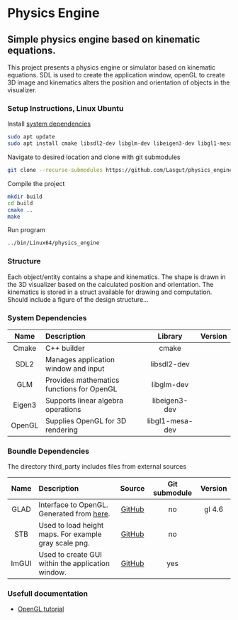 # Physics Engine

## Simple physics engine based on kinematic equations.
This project presents a physics engine or simulator based on kinematic equations. SDL is used to create the application window, openGL to create 3D image and kinematics alters the position and orientation of objects in the visualizer.

### Setup Instructions, Linux Ubuntu
Install [system dependencies](#system-dependencies)
```bash
sudo apt update
sudo apt install cmake libsdl2-dev libglm-dev libeigen3-dev libgl1-mesa-dev
```
Navigate to desired location and clone with git submodules
```bash
git clone --recurse-submodules https://github.com/Lasgut/physics_engine.git
```
Compile the project
```bash
mkdir build
cd build
cmake ..
make
```
Run program
```bash
../bin/Linux64/physics_engine
```

### Structure
Each object/entity contains a shape and kinematics. The shape is drawn in the 3D visualizer based on the calculated position and orientation. The kinematics is stored in a struct available for drawing and computation. 
Should include a figure of the design structure...

### System Dependencies
| Name | Description | Library | Version |
|:---:|:---|:---:| :---: |
| Cmake  | C++ builder                               | cmake           | |
| SDL2   | Manages application window and input      | libsdl2-dev     | |     
| GLM    | Provides mathematics functions for OpenGL | libglm-dev      | |
| Eigen3 | Supports linear algebra operations        | libeigen3-dev   | | 
| OpenGL | Supplies OpenGL for 3D rendering          | libgl1-mesa-dev | |

### Boundle Dependencies
The directory third_party includes files from external sources

| Name | Description | Source | Git submodule | Version |
| :---: | :--- | :---: | :---: | :---: |
| GLAD  | Interface to OpenGL. Generated from [here](https://gen.glad.sh/). | [GitHub](https://github.com/Dav1dde/glad)  | no  | gl 4.6 |
| STB   | Used to load height maps. For example gray scale png.             | [GitHub](https://github.com/nothings/stb)  | no  | |
| ImGUI | Used to create GUI within the application window.                 | [GitHub](https://github.com/ocornut/imgui) | yes | |

### Usefull documentation
* [OpenGL tutorial](https://learnopengl.com/)
